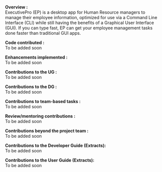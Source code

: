 **Overview :**  
ExecutivePro (EP) is a desktop app for Human Resource managers to manage their employee information, optimized for use via a Command Line Interface (CLI) while still having the benefits of a Graphical User Interface (GUI). If you can type fast, EP can get your employee management tasks done faster than traditional GUI apps.

**Code contributed :**  
To be added soon

**Enhancements implemented :**  
To be added soon

**Contributions to the UG :**  
To be added soon

**Contributions to the DG :**  
To be added soon

**Contributions to team-based tasks :**  
To be added soon

**Review/mentoring contributions :**  
To be added soon

**Contributions beyond the project team :**  
To be added soon

**Contributions to the Developer Guide (Extracts):**  
To be added soon

**Contributions to the User Guide (Extracts):**  
To be added soon
